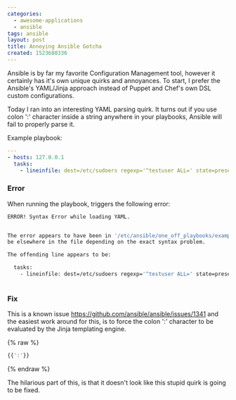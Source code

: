 ```yaml
---
categories:
  - awesome-applications
  - ansible
tags: ansible
layout: post
title: Annoying Ansible Gotcha
created: 1523680336
---
```


Ansible is by far my favorite Configuration Management tool, however it certainly has it's own unique quirks and annoyances. To start, I prefer the Ansible's YAML/Jinja approach instead of Puppet and Chef's own DSL custom configurations.

Today I ran into an interesting YAML parsing quirk. It turns out if you use colon ':' character inside a string anywhere in your playbooks, Ansible will fail to properly parse it.

Example playbook:

```yaml
---
- hosts: 127.0.0.1
  tasks:
    - lineinfile: dest=/etc/sudoers regexp='^testuser ALL=' state=present line="testuser ALL=(ALL) NOPASSWD: TEST_PROGRAM" state=present
```

### Error

When running the playbook, triggers the following error:

```bash
ERROR! Syntax Error while loading YAML.


The error appears to have been in '/etc/ansible/one_off_playbooks/example.yml': line 4, column 104, but may
be elsewhere in the file depending on the exact syntax problem.

The offending line appears to be:

  tasks:
    - lineinfile: dest=/etc/sudoers regexp='^testuser ALL=' state=present line="testuser ALL=(ALL) NOPASSWD: TEST_PROGRAM" state=present
                                                                                                       ^ here
```

### Fix

This is a known issue <a href="https://github.com/ansible/ansible/issues/1341" target="_blank">https://github.com/ansible/ansible/issues/1341</a> and the easiest work around for this, is to force the colon ':' character to be evaluated by the Jinja templating engine.

{% raw %}

```bash
{{':'}}
```

{% endraw %}

The hilarious part of this, is that it doesn't look like this stupid quirk is going to be fixed.
